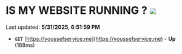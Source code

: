 # IS MY WEBSITE RUNNING ? [![](https://img.shields.io/static/v1?label=Sponsor&message=%E2%9D%A4&logo=GitHub&color=%23fe8e86)](https://github.com/sponsors/Youssef-Lehmam)

Last updated: **5/31/2025, 6:51:59 PM**

- `GET` [https://youssefservice.me](https://youssefservice.me) - **Up** (188ms)
